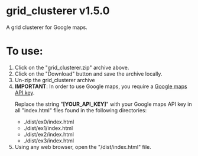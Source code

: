 # grid_clusterer v1.5.0
<p>A grid clusterer for Google maps.</p>
<h1>To use:</h1>
<ol>
  <li>Click on the &quot;grid_clusterer.zip&quot; archive above.</li>
  <li>Click on the &quot;Download&quot; button and save the archive locally.</li>
  <li>Un-zip the grid_clusterer archive</li>
  <li><b>IMPORTANT</b>: In order to use Google maps, you require a <a href="https://developers.google.com/maps/documentation/javascript/get-api-key">Google maps API key</a>.
    <p>Replace the string &quot;<b>[YOUR_API_KEY]</b>&quot; with your Google maps API key in all "index.html" files found in the following directories:</p>
    <ul>
      <li>./dist/ex0/index.html</li>
      <li>./dist/ex1/index.html</li>
      <li>./dist/ex2/index.html</li>
      <li>./dist/ex3/index.html</li>
    </ul>
  </li>
  <li>Using any web browser, open the &quot;/dist/index.html&quot; file.
</ol>
